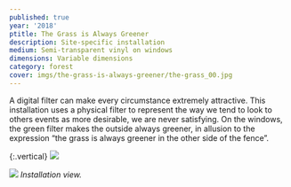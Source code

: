```yaml
---
published: true
year: '2018'
ptitle: The Grass is Always Greener
description: Site-specific installation
medium: Semi-transparent vinyl on windows
dimensions: Variable dimensions
category: forest
cover: imgs/the-grass-is-always-greener/the-grass_00.jpg
---
```

A digital filter can make every circumstance extremely attractive. This installation uses a physical filter to represent the way we tend to look to others events as more desirable, we are never satisfying. On the windows, the green filter makes the outside always greener, in allusion to the expression “the grass is always greener in the other side of the fence”.

{:.vertical}
![]({{site.baseurl}}/imgs/the-grass-is-always-greener/the-grass_01.jpg)

![]({{site.baseurl}}/imgs/the-grass-is-always-greener/the-grass_02.jpg)
_Installation view._
